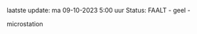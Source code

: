 laatste update: 
ma 09-10-2023  5:00   uur 
Status: FAALT - geel - 
<div class="service R">microstation</div>